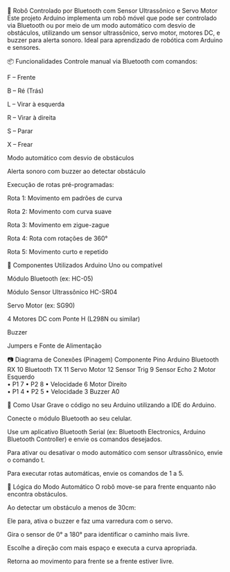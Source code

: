 🤖 Robô Controlado por Bluetooth com Sensor Ultrassônico e Servo Motor
Este projeto Arduino implementa um robô móvel que pode ser controlado via Bluetooth ou por meio de um modo automático com desvio de obstáculos, utilizando um sensor ultrassônico, servo motor, motores DC, e buzzer para alerta sonoro. Ideal para aprendizado de robótica com Arduino e sensores.

📦 Funcionalidades
Controle manual via Bluetooth com comandos:

F – Frente

B – Ré (Trás)

L – Virar à esquerda

R – Virar à direita

S – Parar

X – Frear

Modo automático com desvio de obstáculos

Alerta sonoro com buzzer ao detectar obstáculo

Execução de rotas pré-programadas:

Rota 1: Movimento em padrões de curva

Rota 2: Movimento com curva suave

Rota 3: Movimento em zigue-zague

Rota 4: Rota com rotações de 360°

Rota 5: Movimento curto e repetido

🧠 Componentes Utilizados
Arduino Uno ou compatível

Módulo Bluetooth (ex: HC-05)

Módulo Sensor Ultrassônico HC-SR04

Servo Motor (ex: SG90)

4 Motores DC com Ponte H (L298N ou similar)

Buzzer

Jumpers e Fonte de Alimentação

📷 Diagrama de Conexões (Pinagem)
Componente	Pino Arduino
Bluetooth RX	10
Bluetooth TX	11
Servo Motor	12
Sensor Trig	9
Sensor Echo	2
Motor Esquerdo	
• P1	7
• P2	8
• Velocidade	6
Motor Direito	
• P1	4
• P2	5
• Velocidade	3
Buzzer	A0

🚀 Como Usar
Grave o código no seu Arduino utilizando a IDE do Arduino.

Conecte o módulo Bluetooth ao seu celular.

Use um aplicativo Bluetooth Serial (ex: Bluetooth Electronics, Arduino Bluetooth Controller) e envie os comandos desejados.

Para ativar ou desativar o modo automático com sensor ultrassônico, envie o comando t.

Para executar rotas automáticas, envie os comandos de 1 a 5.

🧠 Lógica do Modo Automático
O robô move-se para frente enquanto não encontra obstáculos.

Ao detectar um obstáculo a menos de 30cm:

Ele para, ativa o buzzer e faz uma varredura com o servo.

Gira o sensor de 0° a 180° para identificar o caminho mais livre.

Escolhe a direção com mais espaço e executa a curva apropriada.

Retorna ao movimento para frente se a frente estiver livre.
